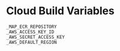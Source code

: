 # Cloud Build Variables

    _MAP_ECR_REPOSITORY
    _AWS_ACCESS_KEY_ID
    _AWS_SECRET_ACCESS_KEY
    _AWS_DEFAULT_REGION
